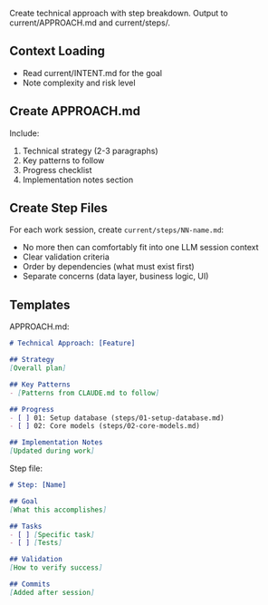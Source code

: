 Create technical approach with step breakdown. Output to current/APPROACH.md and current/steps/.

## Context Loading
- Read current/INTENT.md for the goal
- Note complexity and risk level

## Create APPROACH.md
Include:
1. Technical strategy (2-3 paragraphs)
2. Key patterns to follow
3. Progress checklist
4. Implementation notes section

## Create Step Files
For each work session, create `current/steps/NN-name.md`:
- No more then can comfortably fit into one LLM session context
- Clear validation criteria
- Order by dependencies (what must exist first)
- Separate concerns (data layer, business logic, UI)

## Templates

APPROACH.md:
```markdown
# Technical Approach: [Feature]

## Strategy
[Overall plan]

## Key Patterns
- [Patterns from CLAUDE.md to follow]

## Progress
- [ ] 01: Setup database (steps/01-setup-database.md)
- [ ] 02: Core models (steps/02-core-models.md)

## Implementation Notes
[Updated during work]
````

Step file:

```markdown
# Step: [Name]

## Goal
[What this accomplishes]

## Tasks
- [ ] [Specific task]
- [ ] [Tests]

## Validation
[How to verify success]

## Commits
[Added after session]
```
